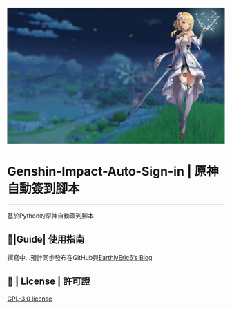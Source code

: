 ![](banner.jpg)
# Genshin-Impact-Auto-Sign-in | 原神自動簽到腳本
---
基於Python的原神自動簽到腳本
## 📕|Guide| 使用指南
撰寫中...預計同步發布在GitHub與[EarthlyEric6‘s Blog](https://blog.earthlyeric6.ml/)
## 📃 | License | 許可證
 [GPL-3.0 license](https://github.com/EarthlyEric/Genshin-Impact-Auto-Sign-in/blob/master/LICENSE)
